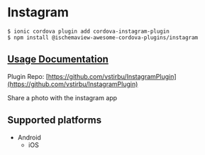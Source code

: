 # Instagram

```text
$ ionic cordova plugin add cordova-instagram-plugin
$ npm install @ischemaview-awesome-cordova-plugins/instagram
```

## [Usage Documentation](https://danielsogl.gitbook.io/awesome-cordova-plugins/plugins/instagram/)

Plugin Repo: [https://github.com/vstirbu/InstagramPlugin](https://github.com/vstirbu/InstagramPlugin)

Share a photo with the instagram app

## Supported platforms

* Android
  * iOS

